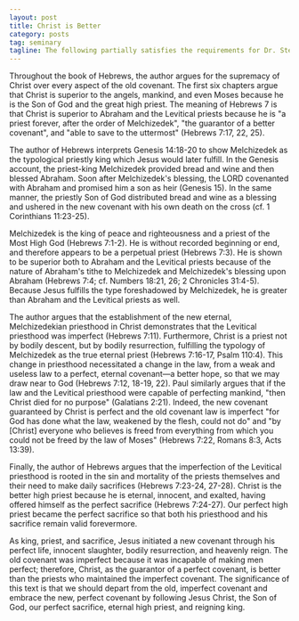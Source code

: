 ```yaml
---
layout: post
title: Christ is Better
category: posts
tag: seminary
tagline: The following partially satisfies the requirements for Dr. Steven McKinion's Biblical Hermeneutics class at Southeastern Baptist Theological Seminary.
---
```


Throughout the book of Hebrews, the author argues for the supremacy of Christ over every aspect of the old covenant. The first six chapters argue that Christ is superior to the angels, mankind, and even Moses because he is the Son of God and the great high priest. The meaning of Hebrews 7 is that Christ is superior to Abraham and the Levitical priests because he is "a priest forever, after the order of Melchizedek", "the guarantor of a better covenant", and "able to save to the uttermost" (Hebrews 7:17, 22, 25).

The author of Hebrews interprets Genesis 14:18-20 to show Melchizedek as the typological priestly king which Jesus would later fulfill. In the Genesis account, the priest-king Melchizedek provided bread and wine and then blessed Abraham. Soon after Melchizedek's blessing, the LORD covenanted with Abraham and promised him a son as heir (Genesis 15). In the same manner, the priestly Son of God distributed bread and wine as a blessing and ushered in the new covenant with his own death on the cross (cf. 1 Corinthians 11:23-25).

Melchizedek is the king of peace and righteousness and a priest of the Most High God (Hebrews 7:1-2). He is without recorded beginning or end, and therefore appears to be a perpetual priest (Hebrews 7:3). He is shown to be superior both to Abraham and the Levitical priests because of the nature of Abraham's tithe to Melchizedek and Melchizedek's blessing upon Abraham (Hebrews 7:4; cf. Numbers 18:21, 26; 2 Chronicles 31:4-5). Because Jesus fulfills the type foreshadowed by Melchizedek, he is greater than Abraham and the Levitical priests as well. 

The author argues that the establishment of the new eternal, Melchizedekian priesthood in Christ demonstrates that the Levitical priesthood was imperfect (Hebrews 7:11). Furthermore, Christ is a priest not by bodily descent, but by bodily resurrection, fulfilling the typology of Melchizedek as the true eternal priest (Hebrews 7:16-17, Psalm 110:4). This change in priesthood necessitated a change in the law, from a weak and useless law to a perfect, eternal covenant—a better hope, so that we may draw near to God (Hebrews 7:12, 18-19, 22). Paul similarly argues that if the law and the Levitical priesthood were capable of perfecting mankind, "then Christ died for no purpose" (Galatians 2:21). Indeed, the new covenant guaranteed by Christ is perfect and the old covenant law is imperfect "for God has done what the law, weakened by the flesh, could not do" and "by [Christ] everyone who believes is freed from everything from which you could not be freed by the law of Moses" (Hebrews 7:22, Romans 8:3, Acts 13:39). 

Finally, the author of Hebrews argues that the imperfection of the Levitical priesthood is rooted in the sin and mortality of the priests themselves and  their need to make daily sacrifices (Hebrews 7:23-24, 27-28). Christ is the better high priest because he is eternal, innocent, and exalted, having offered himself as the perfect sacrifice (Hebrews 7:24-27). Our perfect high priest became the perfect sacrifice so that both his priesthood and his sacrifice remain valid forevermore.

As king, priest, and sacrifice, Jesus initiated a new covenant through his perfect life, innocent slaughter, bodily resurrection, and heavenly reign. The old covenant was imperfect because it was incapable of making men perfect; therefore, Christ, as the guarantor of a perfect covenant, is better than the priests who maintained the imperfect covenant. The significance of this text is that we should depart from the old, imperfect covenant and embrace the new, perfect covenant by following Jesus Christ, the Son of God, our perfect sacrifice, eternal high priest, and reigning king.
